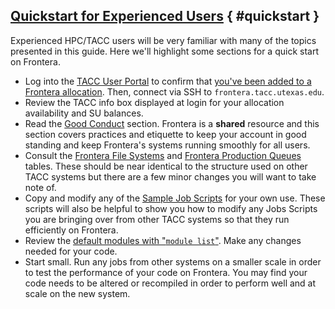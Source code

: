 ## [Quickstart for Experienced Users](#quickstart) { #quickstart }

<p class="introtext">Experienced HPC/TACC users will be very familiar with many of the topics presented in this guide. Here we'll highlight some sections for a quick start on Frontera.</p>

* Log into the [TACC User Portal](http://portal.tacc.utexas.edu) to confirm that [you've been added to a Frontera allocation](https://portal.tacc.utexas.edu/projects-and-allocations#). Then, connect via SSH to `frontera.tacc.utexas.edu`.
* Review the TACC info box displayed at login for your allocation availability and SU balances.
* Read the [Good Conduct](../conduct) section. Frontera is a **shared** resource and this section covers practices and etiquette to keep your account in good standing and keep Frontera's systems running smoothly for all users.
* Consult the [Frontera File Systems](../files) and [Frontera Production Queues](../running#frontera-production-queues) tables. These should be near identical to the structure used on other TACC systems but there are a few minor changes you will want to take note of. 
* Copy and modify any of the [Sample Job Scripts](../scripts) for your own use. These scripts will also be helpful to show you how to modify any Jobs Scripts you are bringing over from other TACC systems so that they run efficiently on Frontera. 
* Review the [default modules with "`module list`"](../admin/#using-modules-to-manage-your-environment). Make any changes needed for your code. 
* Start small. Run any jobs from other systems on a smaller scale in order to test the performance of your code on Frontera. You may find your code needs to be altered or recompiled in order to perform well and at scale on the new system. 

